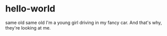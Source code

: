 # hello-world
same old same old
I'm a young girl driving in my fancy car.
And that's why, they're looking at me. 

